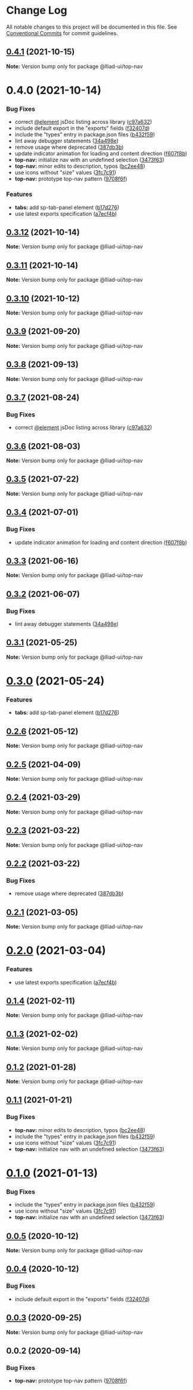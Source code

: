 # Change Log

All notable changes to this project will be documented in this file.
See [Conventional Commits](https://conventionalcommits.org) for commit guidelines.

## [0.4.1](https://github.com/adobe/spectrum-web-components/compare/@lliad-ui/top-nav@0.4.0...@lliad-ui/top-nav@0.4.1) (2021-10-15)

**Note:** Version bump only for package @lliad-ui/top-nav

# 0.4.0 (2021-10-14)

### Bug Fixes

-   correct [@element](https://github.com/element) jsDoc listing across library ([c97a632](https://github.com/adobe/spectrum-web-components/commit/c97a6320c16a2b3053637e22bca0d56ce0cd5ae5))
-   include default export in the "exports" fields ([f32407d](https://github.com/adobe/spectrum-web-components/commit/f32407d7bbfd18e72c35b6f27740549e79957858))
-   include the "types" entry in package.json files ([b432f59](https://github.com/adobe/spectrum-web-components/commit/b432f5982b3b79f80af12f6d0312cbe2285e608b))
-   lint away debugger statements ([34a498e](https://github.com/adobe/spectrum-web-components/commit/34a498e784221f98dbf26e9366114c82fabc9c5b))
-   remove <sp-menu> usage where deprecated ([387db3b](https://github.com/adobe/spectrum-web-components/commit/387db3be95c98ab220e517fe12a4db7a2496fe5f))
-   update indicator animation for loading and content direction ([f607f8b](https://github.com/adobe/spectrum-web-components/commit/f607f8b4fca280b7aa5eae835554ea62845abd1c))
-   **top-nav:** initialize nav with an undefined selection ([3473f63](https://github.com/adobe/spectrum-web-components/commit/3473f635facb6f22e92d329f7bf018f4eb1a9852))
-   **top-nav:** minor edits to description, typos ([bc2ee48](https://github.com/adobe/spectrum-web-components/commit/bc2ee48ba172aa37f23cae335599cffcb7637673))
-   use icons without "size" values ([3fc7c91](https://github.com/adobe/spectrum-web-components/commit/3fc7c91713793a928082eae15fc3d9dec638a31a))
-   **top-nav:** prototype top-nav pattern ([9708f6f](https://github.com/adobe/spectrum-web-components/commit/9708f6f63e080c0ec91c11763d3121a407349d1a))

### Features

-   **tabs:** add sp-tab-panel element ([b17d276](https://github.com/adobe/spectrum-web-components/commit/b17d2765cf415578a31e5fa23515c25ff4c3922d))
-   use latest exports specification ([a7ecf4b](https://github.com/adobe/spectrum-web-components/commit/a7ecf4b6da7996f36a8a89f62cc2384709497008))

## [0.3.12](https://github.com/adobe/spectrum-web-components/compare/@lliad-ui/top-nav@0.3.10...@lliad-ui/top-nav@0.3.12) (2021-10-14)

**Note:** Version bump only for package @lliad-ui/top-nav

## [0.3.11](https://github.com/adobe/spectrum-web-components/compare/@lliad-ui/top-nav@0.3.10...@lliad-ui/top-nav@0.3.11) (2021-10-14)

**Note:** Version bump only for package @lliad-ui/top-nav

## [0.3.10](https://github.com/adobe/spectrum-web-components/compare/@lliad-ui/top-nav@0.3.9...@lliad-ui/top-nav@0.3.10) (2021-10-12)

**Note:** Version bump only for package @lliad-ui/top-nav

## [0.3.9](https://github.com/adobe/spectrum-web-components/compare/@lliad-ui/top-nav@0.3.8...@lliad-ui/top-nav@0.3.9) (2021-09-20)

**Note:** Version bump only for package @lliad-ui/top-nav

## [0.3.8](https://github.com/adobe/spectrum-web-components/compare/@lliad-ui/top-nav@0.3.7...@lliad-ui/top-nav@0.3.8) (2021-09-13)

**Note:** Version bump only for package @lliad-ui/top-nav

## [0.3.7](https://github.com/adobe/spectrum-web-components/compare/@lliad-ui/top-nav@0.3.6...@lliad-ui/top-nav@0.3.7) (2021-08-24)

### Bug Fixes

-   correct [@element](https://github.com/element) jsDoc listing across library ([c97a632](https://github.com/adobe/spectrum-web-components/commit/c97a6320c16a2b3053637e22bca0d56ce0cd5ae5))

## [0.3.6](https://github.com/adobe/spectrum-web-components/compare/@lliad-ui/top-nav@0.3.5...@lliad-ui/top-nav@0.3.6) (2021-08-03)

**Note:** Version bump only for package @lliad-ui/top-nav

## [0.3.5](https://github.com/adobe/spectrum-web-components/compare/@lliad-ui/top-nav@0.3.4...@lliad-ui/top-nav@0.3.5) (2021-07-22)

**Note:** Version bump only for package @lliad-ui/top-nav

## [0.3.4](https://github.com/adobe/spectrum-web-components/compare/@lliad-ui/top-nav@0.3.3...@lliad-ui/top-nav@0.3.4) (2021-07-01)

### Bug Fixes

-   update indicator animation for loading and content direction ([f607f8b](https://github.com/adobe/spectrum-web-components/commit/f607f8b4fca280b7aa5eae835554ea62845abd1c))

## [0.3.3](https://github.com/adobe/spectrum-web-components/compare/@lliad-ui/top-nav@0.3.2...@lliad-ui/top-nav@0.3.3) (2021-06-16)

**Note:** Version bump only for package @lliad-ui/top-nav

## [0.3.2](https://github.com/adobe/spectrum-web-components/compare/@lliad-ui/top-nav@0.3.1...@lliad-ui/top-nav@0.3.2) (2021-06-07)

### Bug Fixes

-   lint away debugger statements ([34a498e](https://github.com/adobe/spectrum-web-components/commit/34a498e784221f98dbf26e9366114c82fabc9c5b))

## [0.3.1](https://github.com/adobe/spectrum-web-components/compare/@lliad-ui/top-nav@0.3.0...@lliad-ui/top-nav@0.3.1) (2021-05-25)

**Note:** Version bump only for package @lliad-ui/top-nav

# [0.3.0](https://github.com/adobe/spectrum-web-components/compare/@lliad-ui/top-nav@0.2.6...@lliad-ui/top-nav@0.3.0) (2021-05-24)

### Features

-   **tabs:** add sp-tab-panel element ([b17d276](https://github.com/adobe/spectrum-web-components/commit/b17d2765cf415578a31e5fa23515c25ff4c3922d))

## [0.2.6](https://github.com/adobe/spectrum-web-components/compare/@lliad-ui/top-nav@0.2.5...@lliad-ui/top-nav@0.2.6) (2021-05-12)

**Note:** Version bump only for package @lliad-ui/top-nav

## [0.2.5](https://github.com/adobe/spectrum-web-components/compare/@lliad-ui/top-nav@0.2.4...@lliad-ui/top-nav@0.2.5) (2021-04-09)

**Note:** Version bump only for package @lliad-ui/top-nav

## [0.2.4](https://github.com/adobe/spectrum-web-components/compare/@lliad-ui/top-nav@0.2.3...@lliad-ui/top-nav@0.2.4) (2021-03-29)

**Note:** Version bump only for package @lliad-ui/top-nav

## [0.2.3](https://github.com/adobe/spectrum-web-components/compare/@lliad-ui/top-nav@0.2.2...@lliad-ui/top-nav@0.2.3) (2021-03-22)

**Note:** Version bump only for package @lliad-ui/top-nav

## [0.2.2](https://github.com/adobe/spectrum-web-components/compare/@lliad-ui/top-nav@0.2.1...@lliad-ui/top-nav@0.2.2) (2021-03-22)

### Bug Fixes

-   remove <sp-menu> usage where deprecated ([387db3b](https://github.com/adobe/spectrum-web-components/commit/387db3be95c98ab220e517fe12a4db7a2496fe5f))

## [0.2.1](https://github.com/adobe/spectrum-web-components/compare/@lliad-ui/top-nav@0.2.0...@lliad-ui/top-nav@0.2.1) (2021-03-05)

**Note:** Version bump only for package @lliad-ui/top-nav

# [0.2.0](https://github.com/adobe/spectrum-web-components/compare/@lliad-ui/top-nav@0.1.4...@lliad-ui/top-nav@0.2.0) (2021-03-04)

### Features

-   use latest exports specification ([a7ecf4b](https://github.com/adobe/spectrum-web-components/commit/a7ecf4b6da7996f36a8a89f62cc2384709497008))

## [0.1.4](https://github.com/adobe/spectrum-web-components/compare/@lliad-ui/top-nav@0.1.3...@lliad-ui/top-nav@0.1.4) (2021-02-11)

**Note:** Version bump only for package @lliad-ui/top-nav

## [0.1.3](https://github.com/adobe/spectrum-web-components/compare/@lliad-ui/top-nav@0.1.2...@lliad-ui/top-nav@0.1.3) (2021-02-02)

**Note:** Version bump only for package @lliad-ui/top-nav

## [0.1.2](https://github.com/adobe/spectrum-web-components/compare/@lliad-ui/top-nav@0.1.1...@lliad-ui/top-nav@0.1.2) (2021-01-28)

**Note:** Version bump only for package @lliad-ui/top-nav

## [0.1.1](https://github.com/adobe/spectrum-web-components/compare/@lliad-ui/top-nav@0.0.5...@lliad-ui/top-nav@0.1.1) (2021-01-21)

### Bug Fixes

-   **top-nav:** minor edits to description, typos ([bc2ee48](https://github.com/adobe/spectrum-web-components/commit/bc2ee48ba172aa37f23cae335599cffcb7637673))
-   include the "types" entry in package.json files ([b432f59](https://github.com/adobe/spectrum-web-components/commit/b432f5982b3b79f80af12f6d0312cbe2285e608b))
-   use icons without "size" values ([3fc7c91](https://github.com/adobe/spectrum-web-components/commit/3fc7c91713793a928082eae15fc3d9dec638a31a))
-   **top-nav:** initialize nav with an undefined selection ([3473f63](https://github.com/adobe/spectrum-web-components/commit/3473f635facb6f22e92d329f7bf018f4eb1a9852))

# [0.1.0](https://github.com/adobe/spectrum-web-components/compare/@lliad-ui/top-nav@0.0.5...@lliad-ui/top-nav@0.1.0) (2021-01-13)

### Bug Fixes

-   include the "types" entry in package.json files ([b432f59](https://github.com/adobe/spectrum-web-components/commit/b432f5982b3b79f80af12f6d0312cbe2285e608b))
-   use icons without "size" values ([3fc7c91](https://github.com/adobe/spectrum-web-components/commit/3fc7c91713793a928082eae15fc3d9dec638a31a))
-   **top-nav:** initialize nav with an undefined selection ([3473f63](https://github.com/adobe/spectrum-web-components/commit/3473f635facb6f22e92d329f7bf018f4eb1a9852))

## [0.0.5](https://github.com/adobe/spectrum-web-components/compare/@lliad-ui/top-nav@0.0.4...@lliad-ui/top-nav@0.0.5) (2020-10-12)

**Note:** Version bump only for package @lliad-ui/top-nav

## [0.0.4](https://github.com/adobe/spectrum-web-components/compare/@lliad-ui/top-nav@0.0.3...@lliad-ui/top-nav@0.0.4) (2020-10-12)

### Bug Fixes

-   include default export in the "exports" fields ([f32407d](https://github.com/adobe/spectrum-web-components/commit/f32407d7bbfd18e72c35b6f27740549e79957858))

## [0.0.3](https://github.com/adobe/spectrum-web-components/compare/@lliad-ui/top-nav@0.0.2...@lliad-ui/top-nav@0.0.3) (2020-09-25)

**Note:** Version bump only for package @lliad-ui/top-nav

## 0.0.2 (2020-09-14)

### Bug Fixes

-   **top-nav:** prototype top-nav pattern ([9708f6f](https://github.com/adobe/spectrum-web-components/commit/9708f6f63e080c0ec91c11763d3121a407349d1a))
